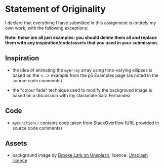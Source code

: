 # Statement of Originality

I declare that everything I have submitted in this assignment is entirely my own
work, with the following exceptions:

**Note: these are all just examples: you should delete them all and replace them
with any inspiration/code/assets that you used in your submission.**

## Inspiration

- the idea of animating the `myArray` array using time-varying ellipses is based
  on the <...> example from the p5 Examples page (as noted in the source code
  comments)
  
- the "colour fade" technique used to modify the background image is based on a
  discussion with my classmate Sara Fernandez

## Code

- `myFunction()` contains code taken from StackOverflow (URL provided in source
  code comments)

## Assets

- background image
  by [Brooke Lark on Unsplash](https://unsplash.com/?photo=jUPOXXRNdcA),
  licence: [Unsplash licence](https://unsplash.com/license)
